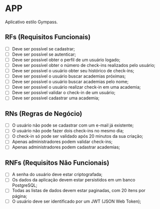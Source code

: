 # APP

Aplicativo estilo Gympass.

## RFs (Requisitos Funcionais)

- [ ] Deve ser possível se cadastrar;
- [ ] Deve ser possível se autenticar;
- [ ] Deve ser possível obter o perfil de um usuário logado;
- [ ] Deve ser possível obter o número de check-ins realizados pelo usuário;
- [ ] Deve ser possível o usuário obter seu histórico de check-ins;
- [ ] Deve ser possível o usuário buscar academias próximas;
- [ ] Deve ser possível o usuário buscar academias pelo nome;
- [ ] Deve ser possível o usuário realizar check-in em uma academia;
- [ ] Deve ser possível validar o check-in de um usuário;
- [ ] Deve ser possível cadastrar uma academia;

## RNs (Regras de Negócio)

- [ ] O usuário não pode se cadastrar com um e-mail já existente;
- [ ] O usuário não pode fazer dois check-ins no mesmo dia;
- [ ] O check-in só pode ser validado após 20 minutos da sua criação;
- [ ] Apenas administradores podem validar check-ins;
- [ ] Apenas administradores podem cadastrar academias;

## RNFs (Requisitos Não Funcionais)

- [ ] A senha do usuário deve estar criptografada;
- [ ] Os dados da aplicação devem estar persistidos em um banco PostgreSQL;
- [ ] Todas as listas de dados devem estar paginadas, com 20 itens por página;
- [ ] O usuário deve ser identificado por um JWT (JSON Web Token);
